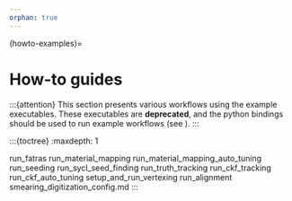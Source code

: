 ```yaml
---
orphan: true
---
```


(howto-examples)=
# How-to guides

:::{attention}
This section presents various workflows using the example executables.
These executables are **deprecated**, and the python bindings should be used
to run example workflows (see [](python-bindings)).
:::

:::{toctree}
:maxdepth: 1

run_fatras
run_material_mapping
run_material_mapping_auto_tuning
run_seeding
run_sycl_seed_finding
run_truth_tracking
run_ckf_tracking
run_ckf_auto_tuning
setup_and_run_vertexing
run_alignment
smearing_digitization_config.md
:::
